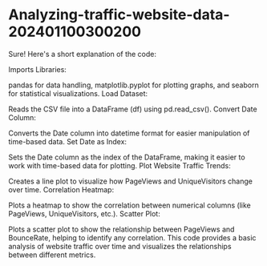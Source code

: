 # Analyzing-traffic-website-data-202401100300200

Sure! Here's a short explanation of the code:

Imports Libraries:

pandas for data handling, matplotlib.pyplot for plotting graphs, and seaborn for statistical visualizations.
Load Dataset:

Reads the CSV file into a DataFrame (df) using pd.read_csv().
Convert Date Column:

Converts the Date column into datetime format for easier manipulation of time-based data.
Set Date as Index:

Sets the Date column as the index of the DataFrame, making it easier to work with time-based data for plotting.
Plot Website Traffic Trends:

Creates a line plot to visualize how PageViews and UniqueVisitors change over time.
Correlation Heatmap:

Plots a heatmap to show the correlation between numerical columns (like PageViews, UniqueVisitors, etc.).
Scatter Plot:

Plots a scatter plot to show the relationship between PageViews and BounceRate, helping to identify any correlation.
This code provides a basic analysis of website traffic over time and visualizes the relationships between different metrics.



